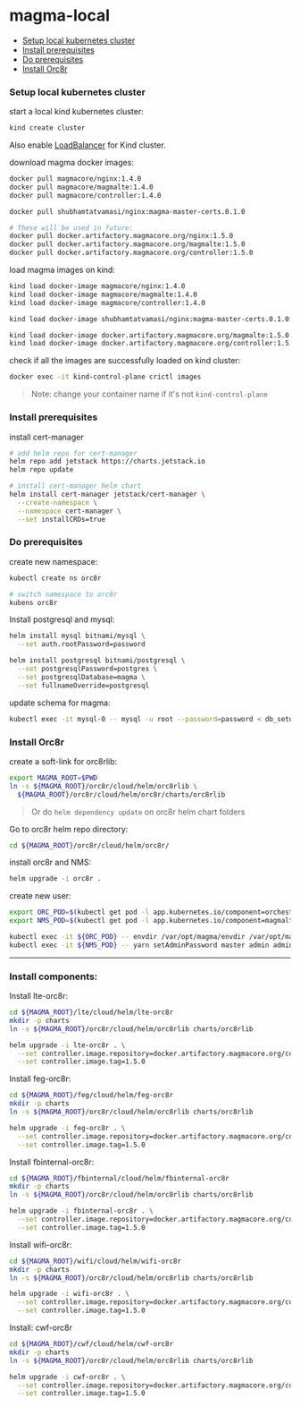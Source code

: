 # magma-local

- [Setup local kubernetes cluster](#setup-local-kubernetes-cluster)
- [Install prerequisites](#install-prerequisites)
- [Do prerequisites](#do-prerequisites)
- [Install Orc8r](#install-orc8r)

### Setup local kubernetes cluster

start a local kind kubernetes cluster:
```bash
kind create cluster
```

Also enable [LoadBalancer](https://kind.sigs.k8s.io/docs/user/loadbalancer/) for Kind cluster.

download magma docker images:
```bash
docker pull magmacore/nginx:1.4.0
docker pull magmacore/magmalte:1.4.0
docker pull magmacore/controller:1.4.0

docker pull shubhamtatvamasi/nginx:magma-master-certs.0.1.0

# These will be used in future:
docker pull docker.artifactory.magmacore.org/nginx:1.5.0
docker pull docker.artifactory.magmacore.org/magmalte:1.5.0
docker pull docker.artifactory.magmacore.org/controller:1.5.0
```

load magma images on kind:
```bash
kind load docker-image magmacore/nginx:1.4.0
kind load docker-image magmacore/magmalte:1.4.0
kind load docker-image magmacore/controller:1.4.0

kind load docker-image shubhamtatvamasi/nginx:magma-master-certs.0.1.0

kind load docker-image docker.artifactory.magmacore.org/magmalte:1.5.0
kind load docker-image docker.artifactory.magmacore.org/controller:1.5.0
```

check if all the images are successfully loaded on kind cluster:
```bash
docker exec -it kind-control-plane crictl images
```
> Note: change your container name if it's not `kind-control-plane`

### Install prerequisites

install cert-manager
```bash
# add helm repo for cert-manager
helm repo add jetstack https://charts.jetstack.io
helm repo update

# install cert-manager helm chart
helm install cert-manager jetstack/cert-manager \
  --create-namespace \
  --namespace cert-manager \
  --set installCRDs=true
```

### Do prerequisites

create new namespace:
```bash
kubectl create ns orc8r

# switch namespace to orc8r
kubens orc8r
```

Install postgresql and mysql:
```bash
helm install mysql bitnami/mysql \
  --set auth.rootPassword=password

helm install postgresql bitnami/postgresql \
  --set postgresqlPassword=postgres \
  --set postgresqlDatabase=magma \
  --set fullnameOverride=postgresql
```

update schema for magma:
```bash
kubectl exec -it mysql-0 -- mysql -u root --password=password < db_setup.sql
```

### Install Orc8r

create a soft-link for orc8rlib:
```bash
export MAGMA_ROOT=$PWD
ln -s ${MAGMA_ROOT}/orc8r/cloud/helm/orc8rlib \
  ${MAGMA_ROOT}/orc8r/cloud/helm/orc8r/charts/orc8rlib
```
> Or do `helm dependency update` on orc8r helm chart folders

Go to orc8r helm repo directory:
```bash
cd ${MAGMA_ROOT}/orc8r/cloud/helm/orc8r/
```

install orc8r and NMS:
```bash
helm upgrade -i orc8r .
```

create new user:
```bash
export ORC_POD=$(kubectl get pod -l app.kubernetes.io/component=orchestrator -o jsonpath='{.items[0].metadata.name}')
export NMS_POD=$(kubectl get pod -l app.kubernetes.io/component=magmalte -o jsonpath='{.items[0].metadata.name}')

kubectl exec -it ${ORC_POD} -- envdir /var/opt/magma/envdir /var/opt/magma/bin/accessc add-existing -admin -cert /var/opt/magma/certs/admin-operator/tls.crt admin_operator
kubectl exec -it ${NMS_POD} -- yarn setAdminPassword master admin admin
```

---

### Install components:

Install lte-orc8r:
```bash
cd ${MAGMA_ROOT}/lte/cloud/helm/lte-orc8r
mkdir -p charts
ln -s ${MAGMA_ROOT}/orc8r/cloud/helm/orc8rlib charts/orc8rlib

helm upgrade -i lte-orc8r . \
  --set controller.image.repository=docker.artifactory.magmacore.org/controller \
  --set controller.image.tag=1.5.0
```

Install feg-orc8r:
```bash
cd ${MAGMA_ROOT}/feg/cloud/helm/feg-orc8r
mkdir -p charts
ln -s ${MAGMA_ROOT}/orc8r/cloud/helm/orc8rlib charts/orc8rlib

helm upgrade -i feg-orc8r . \
  --set controller.image.repository=docker.artifactory.magmacore.org/controller \
  --set controller.image.tag=1.5.0
```

Install fbinternal-orc8r:
```bash
cd ${MAGMA_ROOT}/fbinternal/cloud/helm/fbinternal-orc8r
mkdir -p charts
ln -s ${MAGMA_ROOT}/orc8r/cloud/helm/orc8rlib charts/orc8rlib

helm upgrade -i fbinternal-orc8r . \
  --set controller.image.repository=docker.artifactory.magmacore.org/controller \
  --set controller.image.tag=1.5.0
```

Install wifi-orc8r:
```bash
cd ${MAGMA_ROOT}/wifi/cloud/helm/wifi-orc8r
mkdir -p charts
ln -s ${MAGMA_ROOT}/orc8r/cloud/helm/orc8rlib charts/orc8rlib

helm upgrade -i wifi-orc8r . \
  --set controller.image.repository=docker.artifactory.magmacore.org/controller \
  --set controller.image.tag=1.5.0
```

Install: cwf-orc8r
```bash
cd ${MAGMA_ROOT}/cwf/cloud/helm/cwf-orc8r
mkdir -p charts
ln -s ${MAGMA_ROOT}/orc8r/cloud/helm/orc8rlib charts/orc8rlib

helm upgrade -i cwf-orc8r . \
  --set controller.image.repository=docker.artifactory.magmacore.org/controller \
  --set controller.image.tag=1.5.0
```



